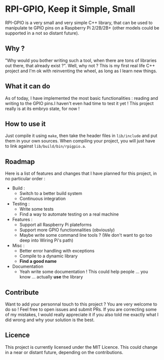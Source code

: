 # RPI-GPIO, Keep it Simple, Small
RPI-GPIO is a very small and very simple C++ library, that can be used to manipulate te GPIO pins on a Raspberry Pi 2/2B/2B+ (other models could be supported in a not so distant future).

## Why ?
"Why would you bother writing such a tool, when there are tons of libraries out there, that already exist ?". Well, why not ? This is my first real life C++ project and I'm ok with reinventing the wheel, as long as I learn new things.

## What it can do
As of today, I have implemented the most basic functionalities : reading and writing to the GPIO pins.I haven't even had time to test it yet ! This project really is at its embryo state, for now !

## How to use it
Just compile it using `make`, then take the header files in `lib/include` and put them in your own sources. When compiling your project, you will just have to link against `lib/build/bin/rpigpio.a`.

## Roadmap
Here is a list of features and changes that I have planned for this project, in no particular order :
- Build :
    - Switch to a better build system
    - Continuous integration
- Testing :
    - Write some tests
    - Find a way to automate testing on a real machine
- Features :
    - Support all Raspberry Pi plateforms
    - Support more GPIO functionnalities (obviously)
    - Maybe write some command line tools ? (We don't want to go too deep into Wiring Pi's path)
- Misc :
    - Better error handling with exceptions
    - Compile to a dynamic library
    - **Find a good name**
- Documentation
    - Yeah write some documentation ! This could help people ... you know ... actually **use** the library

## Contribute
Want to add your personnal touch to this project ? You are very welcome to do so ! Feel free to open issues and submit PRs. If you are correcting some of my mistakes, I would really appreciate it if you also told me exactly what I did wrong and why your solution is the best.

## Licence
This project is currently licensed under the MIT Licence. This could change in a near or distant future, depending on the contributions.